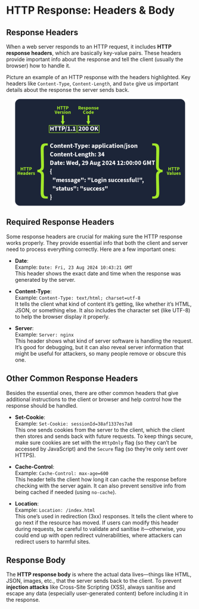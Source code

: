 # HTTP Response: Headers & Body

## Response Headers

When a web server responds to an <span style="color: inherit;">HTTP</span> request, it includes **<span style="color: inherit;">HTTP</span> response headers**, which are basically key-value pairs. These headers provide important info about the response and tell the client (usually the browser) how to handle it.

Picture an example of an <span style="color: inherit;">HTTP</span> response with the headers highlighted. Key headers like `Content-Type`, `Content-Length`, and `Date` give us important details about the response the server sends back.

<img src="../../_resources/5f04259cf9bf5b57aed2c476-1730445413416.png" alt="5f04259cf9bf5b57aed2c476-1730445413416.png" class="jop-noMdConv" width="474" height="291" style="display: block; margin: 0 auto;">

## Required Response Headers

Some response headers are crucial for making sure the <span style="color: inherit;">HTTP</span> response works properly. They provide essential info that both the client and server need to process everything correctly. Here are a few important ones:

- **Date**:  
    Example: `Date: Fri, 23 Aug 2024 10:43:21 GMT`  
    This header shows the exact date and time when the response was generated by the server.
    
- **Content-Type**:  
    Example: `Content-Type: text/html; charset=utf-8`  
    It tells the client what kind of content it’s getting, like whether it’s HTML, <span style="color: inherit;">JSON</span>, or something else. It also includes the character set (like UTF-8) to help the browser display it properly.
    
- **Server**:  
    Example: `Server: nginx`  
    This header shows what kind of server software is handling the request. It’s good for debugging, but it can also reveal server information that might be useful for attackers, so many people remove or obscure this one.
    

## Other Common Response Headers

Besides the essential ones, there are other common headers that give additional instructions to the client or browser and help control how the response should be handled.

- **Set-Cookie**:  
    Example: `Set-Cookie: sessionId=38af1337es7a8`  
    This one sends cookies from the server to the client, which the client then stores and sends back with future requests. To keep things secure, make sure cookies are set with the `HttpOnly` flag (so they can’t be accessed by JavaScript) and the `Secure` flag (so they’re only sent over HTTPS).
    
- **Cache-Control**:  
    Example: `Cache-Control: max-age=600`  
    This header tells the client how long it can cache the response before checking with the server again. It can also prevent sensitive info from being cached if needed (using `no-cache`).
    
- **Location**:  
    Example: `Location: /index.html`  
    This one’s used in redirection (3xx) responses. It tells the client where to go next if the resource has moved. If users can modify this header during requests, be careful to validate and sanitise it—otherwise, you could end up with open redirect vulnerabilities, where attackers can redirect users to harmful sites.
    

## Response Body

The **<span style="color: inherit;">HTTP</span> response body** is where the actual data lives—things like HTML, <span style="color: inherit;">JSON</span>, images, etc., that the server sends back to the client. To prevent **injection attacks** like Cross-Site Scripting (<span style="color: inherit;">XSS</span>), always sanitise and escape any data (especially user-generated content) before including it in the response.